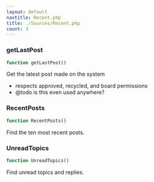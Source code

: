 ```yaml
---
layout: default
navtitle: Recent.php
title: ./Sources/Recent.php
count: 3
---
```


### getLastPost

```php
function getLastPost()
```
Get the latest post made on the system

- respects approved, recycled, and board permissions
- @todo is this even used anywhere?

### RecentPosts

```php
function RecentPosts()
```
Find the ten most recent posts.



### UnreadTopics

```php
function UnreadTopics()
```
Find unread topics and replies.



